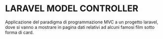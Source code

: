 # LARAVEL MODEL CONTROLLER

Applicazione del paradigma di programmazione MVC a un progetto laravel, dove si vanno a mostrare in pagina dati relativi ad alcuni famosi film sotto forma di card.
